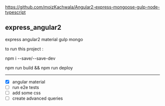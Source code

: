 https://github.com/moizKachwala/Angular2-express-mongoose-gulp-node-typescript

## express_angular2
express angular2 material gulp mongo



to run this project :

npm i --save/--save-dev

npm run build && npm run deploy

- -------
* [x] angular material
* [ ] run  e2e tests
* [ ] add some css 
* [ ] create advanced queries 
